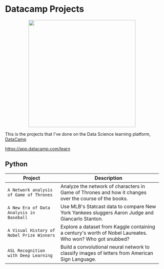 # Datacamp Projects

<p align="center">
  <img src="https://dataresident.com/wp-content/uploads/2021/12/is-datacamp-worth-it.png" width="350">
</p>

This is the projects that I've done on the Data Science learning platform, [DataCamp](https://app.datacamp.com/learn)

https://app.datacamp.com/learn

## Python
| Project | Description |
| --- | --- |
| `A Network analysis of Game of Thrones` | Analyze the network of characters in Game of Thrones and how it changes over the course of the books. |
| `A New Era of Data Analysis in Baseball` | Use MLB's Statcast data to compare New York Yankees sluggers Aaron Judge and Giancarlo Stanton. |
| `A Visual History of Nobel Prize Winners` | Explore a dataset from Kaggle containing a century's worth of Nobel Laureates. Who won? Who got snubbed? |
| `ASL Recognition with Deep Learning` | Build a convolutional neural network to classify images of letters from American Sign Language. |

